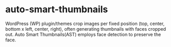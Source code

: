 # auto-smart-thumbnails
WordPress (WP) plugin/themes crop images per fixed position (top, center, bottom x left, center, right), often generating thumbnails with faces cropped out. Auto Smart Thumbnails(AST) employs face detection to preserve the face.
